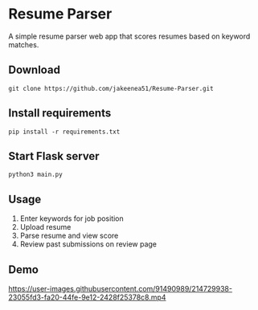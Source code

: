 # Resume Parser
A simple resume parser web app that scores resumes based on keyword matches.

## Download
```
git clone https://github.com/jakeenea51/Resume-Parser.git
```

## Install requirements
```
pip install -r requirements.txt
```

## Start Flask server
```
python3 main.py
```

## Usage
1. Enter keywords for job position
2. Upload resume
3. Parse resume and view score
4. Review past submissions on review page 

## Demo

https://user-images.githubusercontent.com/91490989/214729938-23055fd3-fa20-44fe-9e12-2428f25378c8.mp4
